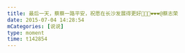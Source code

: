 ```yaml
---
title: 最后一天，蔡蔡一路平安，祝愿在长沙发展得更好🌹🌹🌹❤️❤️❤️@蔡志荣
date: 2015-07-04 14:28:54
mCategories: [说说]
type: moment
time: t142854
---
```


<div id="pics-20150704142854"></div>

<script src="/lib/moment/pics.js"></script>
<script>
var data = [
    {"link": "2015-07-04_000000.webp", "type": "shuoshuo"},
    {"link": "2015-07-04_000001.webp", "type": "shuoshuo"}
];
picsRender(data, "pics-20150704142854");
</script>
